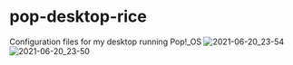 # pop-desktop-rice

Configuration files for my desktop running Pop!_OS
![2021-06-20_23-54](https://user-images.githubusercontent.com/46363213/122719355-ebb28b80-d222-11eb-9bbb-3a6afcfb5c4d.png)
![2021-06-20_23-50](https://user-images.githubusercontent.com/46363213/122719350-eb19f500-d222-11eb-99ca-1ea4ef6fa2f5.png)
